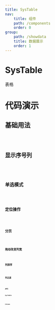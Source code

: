```yaml
---
title: SysTable
nav:
    title: 组件
    path: /components
    order: 0
group:
    path: /showdata
    title: 数据展示
    order: 1
---
```


# SysTable

表格

# 代码演示

## 基础用法

<code src="./demo/Basic.tsx">

## 显示序号列

<code src="./demo/RowNumberCol.tsx">

## 单选模式

<code src="./demo/Single.tsx">

## 定位操作

<code src="./demo/DefaultKey.tsx" title="定位操作" desc="暂只支持单值操作，带滚动条定位">

## 分页

<code src="./demo/Pagination.tsx">

## 拖动改变列宽

<code src="./demo/Resizable.tsx">

## 列排序

<code src="./demo/Sort.tsx">

## 列过滤

<code src="./demo/Filter.tsx">

## API

### SysTable
<API src="./AdvancedTable.tsx" hideTitle exports='["default"]'></API>

### Column
<API src="./AdvancedTable.tsx" hideTitle exports='["SysTableColumnTypeApi"]'></API>



